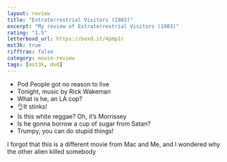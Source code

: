 ```yaml
---
layout: review
title: "Extraterrestrial Visitors (1983)"
excerpt: "My review of Extraterrestrial Visitors (1983)"
rating: "1.5"
letterboxd_url: https://boxd.it/4pHp1r
mst3k: true
rifftrax: false
category: movie-review
tags: [mst3k, dvd]
---
```


- Pod People got no reason to live
- Tonight, music by Rick Wakeman
- What is he, an LA cop?
- 👌It stinks!
- Is this white reggae? Oh, it’s Morrissey
- Is he gonna borrow a cup of sugar from Satan?
- Trumpy, you can do stupid things!

I forgot that this is a different movie from Mac and Me, and I wondered why the other alien killed somebody
